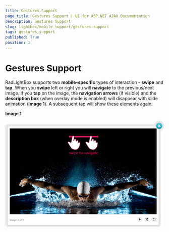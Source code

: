```yaml
---
title: Gestures Support
page_title: Gestures Support | UI for ASP.NET AJAX Documentation
description: Gestures Support
slug: lightbox/mobile-support/gestures-support
tags: gestures,support
published: True
position: 1
---
```


# Gestures Support

RadLightBox supports two **mobile-specific** types of interaction - **swipe** and **tap**. When you **swipe** left or right you will **navigate** to the previous/next image. If you **tap** on the image, the **navigation arrows** (if visible) and the **description box** (when overlay mode is enabled) will disappear with slide animation (**Image 1**). A subsequent tap will show these elements again.

**Image 1**

![Lightbox Touch Gestures](images/Lightbox_TouchGestures.png)
